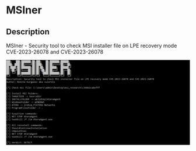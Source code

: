# MSIner
## Description
MSIner - Security tool to check MSI installer file on LPE recovery mode CVE-2023-26078 and CVE-2023-26078

<picture>
  <source media="(prefers-color-scheme: dark)" srcset="https://user-images.githubusercontent.com/25423296/163456776-7f95b81a-f1ed-45f7-b7ab-8fa810d529fa.png">
  <source media="(prefers-color-scheme: light)" srcset="https://user-images.githubusercontent.com/25423296/163456779-a8556205-d0a5-45e2-ac17-42d089e3c3f8.png">
  <img alt="View MSIner" src="https://github.com/vulerols/msiner/blob/main/view.png">
</picture>
